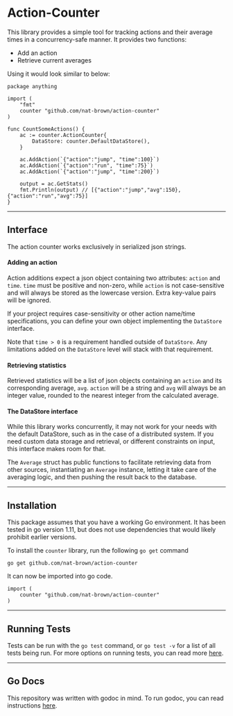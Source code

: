 # Action-Counter

This library provides a simple tool for tracking actions and their average times in a concurrency-safe manner. It provides two functions:
* Add an action
* Retrieve current averages

Using it would look similar to below:
```
package anything

import (
    "fmt"
    counter "github.com/nat-brown/action-counter"
)

func CountSomeActions() {
    ac := counter.ActionCounter{
        DataStore: counter.DefaultDataStore(),
    }

    ac.AddAction(`{"action":"jump", "time":100}`)
    ac.AddAction(`{"action":"run", "time":75}`)
    ac.AddAction(`{"action":"jump", "time":200}`)

    output = ac.GetStats()
    fmt.Println(output) // [{"action":"jump","avg":150},{"action":"run","avg":75}]
}
```
---
## Interface

The action counter works exclusively in serialized json strings.

#### Adding an action

Action additions expect a json object containing two attributes: `action` and `time`. `time` must be positive and non-zero, while `action` is not case-sensitive and will always be stored as the lowercase version. Extra key-value pairs will be ignored.

If your project requires case-sensitivity or other action name/time specifications, you can define your own object implementing the `DataStore` interface.

Note that `time > 0` is a requirement handled outside of `DataStore`. Any limitations added on the `DataStore` level will stack with that requirement.

#### Retrieving statistics

Retrieved statistics will be a list of json objects containing an `action` and its corresponding average, `avg`. `action` will be a string and `avg` will always be an integer value, rounded to the nearest integer from the calculated average.

#### The DataStore interface

While this library works concurrently, it may not work for your needs with the default DataStore, such as in the case of a distributed system. If you need custom data storage and retrieval, or different constraints on input, this interface makes room for that.

The `Average` struct has public functions to facilitate retrieving data from other sources, instantiating an `Average` instance, letting it take care of the averaging logic, and then pushing the result back to the database.

---
## Installation

This package assumes that you have a working Go environment. It has been tested in go version 1.11, but does not use dependencies that would likely prohibit earlier versions.

To install the `counter` library, run the following `go get` command

```
go get github.com/nat-brown/action-counter
```

It can now be imported into go code.

```
import (
    counter "github.com/nat-brown/action-counter"
)
```

---
## Running Tests

Tests can be run with the `go test` command, or `go test -v` for a list of all tests being run. For more options on running tests, you can read more [here]().

---
## Go Docs

This repository was written with godoc in mind. To run godoc, you can read instructions [here](https://godoc.org/golang.org/x/tools/cmd/godoc).